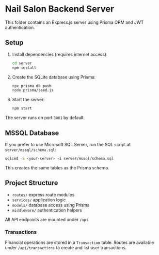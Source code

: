 # Nail Salon Backend Server

This folder contains an Express.js server using Prisma ORM and JWT authentication.

## Setup

1. Install dependencies (requires internet access):
   ```bash
   cd server
   npm install
   ```
2. Create the SQLite database using Prisma:
   ```bash
   npx prisma db push
   node prisma/seed.js
   ```
3. Start the server:
   ```bash
   npm start
   ```

The server runs on port `3001` by default.

## MSSQL Database

If you prefer to use Microsoft SQL Server, run the SQL script at `server/mssql/schema.sql`:

```bash
sqlcmd -S <your-server> -i server/mssql/schema.sql
```

This creates the same tables as the Prisma schema.

## Project Structure

- `routes/` express route modules
- `services/` application logic
- `models/` database access using Prisma
- `middleware/` authentication helpers

All API endpoints are mounted under `/api`.

### Transactions

Financial operations are stored in a `Transaction` table. Routes are available under `/api/transactions` to create and list user transactions.
